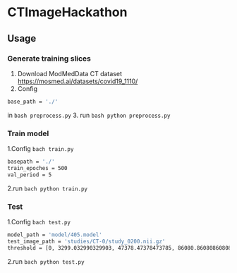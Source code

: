 # CTImageHackathon

## Usage

### Generate training slices
1. Download ModMedData CT dataset  https://mosmed.ai/datasets/covid19_1110/
3. Config
```bash
base_path = './'
```
in ```bash preprocess.py```
3. run ```bash python preprocess.py```


### Train model

1.Config ```bach train.py```
```bash
basepath = './'
train_epoches = 500
val_period = 5
```
2.run ```bach python train.py```

### Test

1.Config ```bach test.py```
```bash
model_path = 'model/405.model'
test_image_path = 'studies/CT-0/study_0200.nii.gz'
threshold = [0, 3299.032990329903, 47378.47378473785, 86080.86080860808, 214349]
```
2.run ```bach python test.py```
